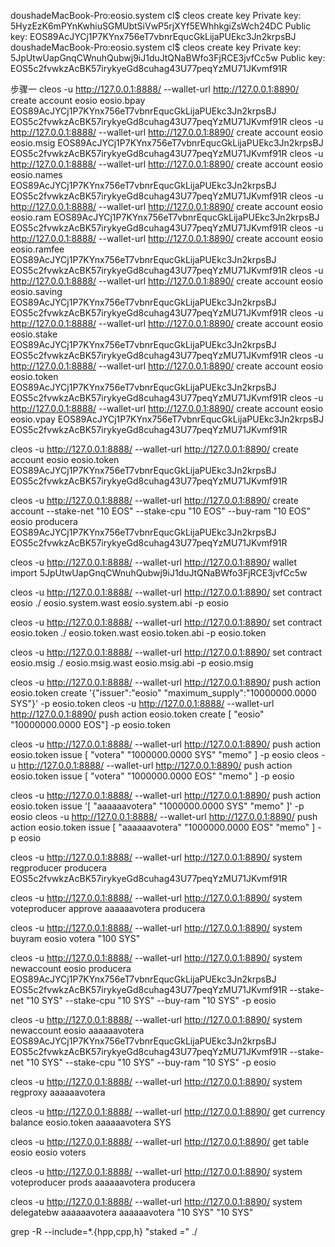 doushadeMacBook-Pro:eosio.system cl$ cleos create key
Private key: 5HyzEzK6mPYnKwhiuSGMUbtSiVwP5rjXYf5EWhhkgiZsWch24DC
Public key: EOS89AcJYCj1P7KYnx756eT7vbnrEqucGkLijaPUEkc3Jn2krpsBJ
doushadeMacBook-Pro:eosio.system cl$ cleos create key
Private key: 5JpUtwUapGnqCWnuhQubwj9iJ1duJtQNaBWfo3FjRCE3jvfCc5w
Public key: EOS5c2fvwkzAcBK57irykyeGd8cuhag43U77peqYzMU71JKvmf91R


步骤一
cleos -u http://127.0.0.1:8888/ --wallet-url http://127.0.0.1:8890/ create account eosio  eosio.bpay     EOS89AcJYCj1P7KYnx756eT7vbnrEqucGkLijaPUEkc3Jn2krpsBJ EOS5c2fvwkzAcBK57irykyeGd8cuhag43U77peqYzMU71JKvmf91R
cleos -u http://127.0.0.1:8888/ --wallet-url http://127.0.0.1:8890/ create account eosio  eosio.msig     EOS89AcJYCj1P7KYnx756eT7vbnrEqucGkLijaPUEkc3Jn2krpsBJ EOS5c2fvwkzAcBK57irykyeGd8cuhag43U77peqYzMU71JKvmf91R
cleos -u http://127.0.0.1:8888/ --wallet-url http://127.0.0.1:8890/ create account eosio  eosio.names     EOS89AcJYCj1P7KYnx756eT7vbnrEqucGkLijaPUEkc3Jn2krpsBJ EOS5c2fvwkzAcBK57irykyeGd8cuhag43U77peqYzMU71JKvmf91R
cleos -u http://127.0.0.1:8888/ --wallet-url http://127.0.0.1:8890/ create account eosio  eosio.ram     EOS89AcJYCj1P7KYnx756eT7vbnrEqucGkLijaPUEkc3Jn2krpsBJ EOS5c2fvwkzAcBK57irykyeGd8cuhag43U77peqYzMU71JKvmf91R
cleos -u http://127.0.0.1:8888/ --wallet-url http://127.0.0.1:8890/ create account eosio  eosio.ramfee     EOS89AcJYCj1P7KYnx756eT7vbnrEqucGkLijaPUEkc3Jn2krpsBJ EOS5c2fvwkzAcBK57irykyeGd8cuhag43U77peqYzMU71JKvmf91R
cleos -u http://127.0.0.1:8888/ --wallet-url http://127.0.0.1:8890/ create account eosio  eosio.saving     EOS89AcJYCj1P7KYnx756eT7vbnrEqucGkLijaPUEkc3Jn2krpsBJ EOS5c2fvwkzAcBK57irykyeGd8cuhag43U77peqYzMU71JKvmf91R
cleos -u http://127.0.0.1:8888/ --wallet-url http://127.0.0.1:8890/ create account eosio  eosio.stake     EOS89AcJYCj1P7KYnx756eT7vbnrEqucGkLijaPUEkc3Jn2krpsBJ EOS5c2fvwkzAcBK57irykyeGd8cuhag43U77peqYzMU71JKvmf91R
cleos -u http://127.0.0.1:8888/ --wallet-url http://127.0.0.1:8890/ create account eosio  eosio.token     EOS89AcJYCj1P7KYnx756eT7vbnrEqucGkLijaPUEkc3Jn2krpsBJ EOS5c2fvwkzAcBK57irykyeGd8cuhag43U77peqYzMU71JKvmf91R
cleos -u http://127.0.0.1:8888/ --wallet-url http://127.0.0.1:8890/ create account eosio  eosio.vpay EOS89AcJYCj1P7KYnx756eT7vbnrEqucGkLijaPUEkc3Jn2krpsBJ EOS5c2fvwkzAcBK57irykyeGd8cuhag43U77peqYzMU71JKvmf91R

cleos -u http://127.0.0.1:8888/ --wallet-url http://127.0.0.1:8890/ create account eosio eosio.token EOS89AcJYCj1P7KYnx756eT7vbnrEqucGkLijaPUEkc3Jn2krpsBJ EOS5c2fvwkzAcBK57irykyeGd8cuhag43U77peqYzMU71JKvmf91R



cleos -u http://127.0.0.1:8888/ --wallet-url http://127.0.0.1:8890/ create account --stake-net "10 EOS" --stake-cpu "10 EOS" --buy-ram "10 EOS" eosio producera EOS89AcJYCj1P7KYnx756eT7vbnrEqucGkLijaPUEkc3Jn2krpsBJ EOS5c2fvwkzAcBK57irykyeGd8cuhag43U77peqYzMU71JKvmf91R 


cleos -u http://127.0.0.1:8888/ --wallet-url http://127.0.0.1:8890/ wallet import 5JpUtwUapGnqCWnuhQubwj9iJ1duJtQNaBWfo3FjRCE3jvfCc5w

cleos -u http://127.0.0.1:8888/ --wallet-url http://127.0.0.1:8890/ set contract eosio ./ eosio.system.wast eosio.system.abi -p eosio


cleos -u http://127.0.0.1:8888/ --wallet-url http://127.0.0.1:8890/ set contract eosio.token ./ eosio.token.wast eosio.token.abi -p eosio.token

cleos -u http://127.0.0.1:8888/ --wallet-url http://127.0.0.1:8890/ set contract eosio.msig ./ eosio.msig.wast eosio.msig.abi -p eosio.msig


cleos -u http://127.0.0.1:8888/ --wallet-url http://127.0.0.1:8890/ push action eosio.token create '{"issuer":"eosio" "maximum_supply":"10000000.0000 SYS"}' -p eosio.token
cleos -u http://127.0.0.1:8888/ --wallet-url http://127.0.0.1:8890/ push action eosio.token create [ "eosio" "10000000.0000 EOS"] -p eosio.token


cleos -u http://127.0.0.1:8888/ --wallet-url http://127.0.0.1:8890/ push action eosio.token issue [ "votera" "1000000.0000 SYS" "memo" ] -p eosio
cleos -u http://127.0.0.1:8888/ --wallet-url http://127.0.0.1:8890/ push action eosio.token issue [ "votera" "1000000.0000 EOS" "memo" ] -p eosio

cleos -u http://127.0.0.1:8888/ --wallet-url http://127.0.0.1:8890/ push action eosio.token issue '[ "aaaaaavotera" "1000000.0000 SYS" "memo" ]' -p eosio
cleos -u http://127.0.0.1:8888/ --wallet-url http://127.0.0.1:8890/ push action eosio.token issue [ "aaaaaavotera" "1000000.0000 EOS" "memo" ] -p eosio

cleos -u http://127.0.0.1:8888/ --wallet-url http://127.0.0.1:8890/ system regproducer producera EOS5c2fvwkzAcBK57irykyeGd8cuhag43U77peqYzMU71JKvmf91R

cleos -u http://127.0.0.1:8888/ --wallet-url http://127.0.0.1:8890/  system voteproducer approve aaaaaavotera producera

cleos -u http://127.0.0.1:8888/ --wallet-url http://127.0.0.1:8890/  system buyram eosio votera "100 SYS"

 cleos -u http://127.0.0.1:8888/ --wallet-url http://127.0.0.1:8890/   system newaccount eosio producera EOS89AcJYCj1P7KYnx756eT7vbnrEqucGkLijaPUEkc3Jn2krpsBJ EOS5c2fvwkzAcBK57irykyeGd8cuhag43U77peqYzMU71JKvmf91R --stake-net "10 SYS" --stake-cpu "10 SYS" --buy-ram "10 SYS"  -p eosio

 cleos -u http://127.0.0.1:8888/ --wallet-url http://127.0.0.1:8890/   system newaccount eosio aaaaaavotera EOS89AcJYCj1P7KYnx756eT7vbnrEqucGkLijaPUEkc3Jn2krpsBJ EOS5c2fvwkzAcBK57irykyeGd8cuhag43U77peqYzMU71JKvmf91R --stake-net "10 SYS" --stake-cpu "10 SYS" --buy-ram "10 SYS"  -p eosio


 cleos -u http://127.0.0.1:8888/ --wallet-url http://127.0.0.1:8890/    system regproxy aaaaaavotera

 cleos -u http://127.0.0.1:8888/ --wallet-url http://127.0.0.1:8890/ get  currency balance eosio.token aaaaaavotera SYS

cleos -u http://127.0.0.1:8888/ --wallet-url http://127.0.0.1:8890/  get table eosio eosio  voters 

cleos -u http://127.0.0.1:8888/ --wallet-url http://127.0.0.1:8890/  system  voteproducer prods aaaaaavotera producera

cleos -u http://127.0.0.1:8888/ --wallet-url http://127.0.0.1:8890/   system delegatebw aaaaaavotera aaaaaavotera "10 SYS" "10 SYS"




 grep -R --include=*.{hpp,cpp,h} "staked =" ./
